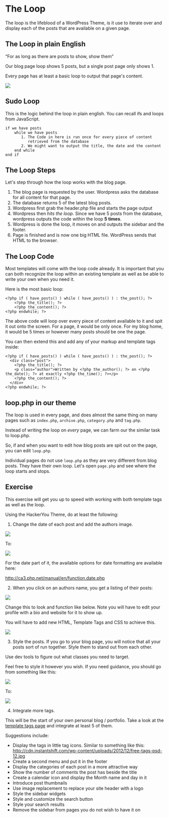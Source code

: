 # The Loop

The loop is the lifeblood of a WordPress Theme, is it use to iterate over and display each of the posts that are available on a given page.

## The Loop in plain English

“For as long as there are posts to show, show them”

Our blog page loop shows 5 posts, but a single post page only shows 1.

Every page has at least a basic loop to output that page's content.

![](http://cl.ly/C20B/Screen%20Shot%202011-11-22%20at%205.58.51%20PM.png)

## Sudo Loop

This is the logic behind the loop in plain english. You can recall ifs and loops from JavaScript.

	if we have posts
	    while we have posts
	       1. The Code in here is run once for every piece of content 
	          retrieved from the database
	       2. We might want to output the title, the date and the content
	    end while
	end if

## The Loop Steps

Let's step through how the loop works with the blog page.

1. The blog page is requested by the user. Wordpress asks the database for all content for that page.
2. The database returns 5 of the latest blog posts.
3. Wordpress first grab the header.php file and starts the page output
4. Wordpress then _hits the loop_. Since we have 5 posts from the database, wordpress outputs the code within the loop __5 times__.
5. Wordpress is done the loop, it moves on and outputs the sidebar and the footer.
6. Page is finished and is now one big HTML file. WordPress sends that HTML to the browser.


## The Loop Code

Most templates will come with the loop code already. It is important that you can both recognize the loop within an existing template as well as be able to write your own when you need it.

Here is the most basic loop:

	<?php if ( have_posts() ) while ( have_posts() ) : the_post(); ?>
		<?php the_title(); ?>
		<?php the_content(); ?>
	<?php endwhile; ?>

The above code will loop over every piece of content available to it and spit it out onto the screen. For a page, it would be only once. For my blog home, it would be 5 times or however many posts should be one the page. 

You can then extend this and add any of your markup and template tags inside:

	<?php if ( have_posts() ) while ( have_posts() ) : the_post(); ?>
	  <div class="post">
	    <?php the_title(); ?>
	    <p class="author">Written by <?php the_author(); ?> on <?php the_date(); ?> at exactly <?php the_time(); ?></p>
	    <?php the_content(); ?>
	  </div>
	<?php endwhile; ?>

## loop.php in our theme
The loop is used in every page, and does almost the same thing on many pages such as `index.php`, `archive.php`, `category.php` and `tag.php`.

Instead of writing the loop on _every_ page, we can farm our the similar task to loop.php. 

So, if and when you want to edit how blog posts are spit out on the page, you can edit `loop.php`.

Individual pages do not use `loop.php` as they are very different from blog posts. They have their own loop. Let's open `page.php` and see where the loop starts and stops.

## Exercise

This exercise will get you up to speed with working with both template tags as well as the loop.

Using the HackerYou Theme, do at least the following:

1. Change the date of each post and add the authors image. 

![](http://wes.io/UJET/content)

To:

![](http://wes.io/UIJs/content)

For the date part of it, the available options for date formatting are available here:

<http://ca3.php.net/manual/en/function.date.php>

2. When you click on an authors name, you get a listing of their posts:

![](http://wes.io/UIAl/content)

Change this to look and function like below. Note you will have to edit your profile with a bio and website for it to show up.

You will have to add new HTML, Template Tags and CSS to achieve this. 

![](http://wes.io/UIg9/content)

3. Style the posts. If you go to your blog page, you will notice that all your posts sort of run together. Style them to stand out from each other.

Use dev tools to figure out what classes you need to target.

Feel free to style it however you wish. If you need guidance, you should go from something like this:

![](http://wes.io/UIJr/content)

To:

![](http://wes.io/UI9X/content)

4. Integrate more tags.

This will be the start of your own personal blog / portfolio. Take a look at the [template tags page](https://codex.wordpress.org/Template_Tags) and integrate at least 5 of them. 

Suggestions include:

* Display the tags in little tag icons. Similar to something like this: <http://cdn.instantshift.com/wp-content/uploads/2012/12/free-tags-psd-12.jpg>
* Create a second menu and put it in the footer
* Display the categories of each post in a more attractive way
* Show the number of comments the post has beside the title
* Create a calendar icon and display the Month name and day in it
* Introduce post thumbnails
* Use image replacement to replace your site header with a logo
* Style the sidebar widgets
* Style and customize the search button
* Style your search results
* Remove the sidebar from pages you do not wish to have it on